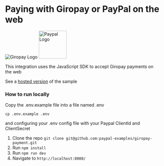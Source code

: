# Paying with Giropay or PayPal on the web

<p>
<img src="https://www.paypalobjects.com/images/checkout/latinum/Altpay_logo_giropay.svg" alt="Giropay Logo">
<img src="https://upload.wikimedia.org/wikipedia/commons/b/b5/PayPal.svg" width="90px" alt="Paypal Logo">
</p>


This integration uses the JavaScript SDK to accept Giropay payments on the web


See a [hosted version](https://giropay-js-sdk.herokuapp.com) of the sample


### How to run locally

Copy the .env.example file into a file named .env

```
cp .env.example .env
```

and configuring your .env config file with your Paypal ClientId and ClientSecret

1. Clone the repo  `git clone git@github.com:paypal-examples/giropay-payment.git`
2. Run `npm install`
3. Run `npm run dev`
4. Navigate to `http://localhost:8080/`

